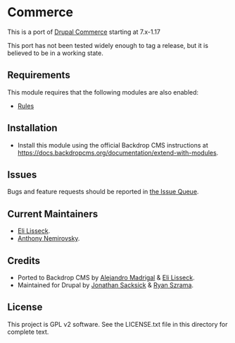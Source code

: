 Commerce
======================

This is a port of [Drupal Commerce](https://www.drupal.org/project/commerce) starting at 7.x-1.17

This port has not been tested widely enough to tag a release, but it is believed to be in a working state.

Requirements
------------

This module requires that the following modules are also enabled:

 * [Rules](https://github.com/backdrop-contrib/rules/)

Installation
------------

- Install this module using the official Backdrop CMS instructions at
  https://docs.backdropcms.org/documentation/extend-with-modules.

Issues
------

Bugs and feature requests should be reported in [the Issue Queue](https://github.com/backdrop-contrib/commerce/issues).

Current Maintainers
-------------------

- [Eli Lisseck](https://github.com/elisseck).
- [Anthony Nemirovsky](https://github.com/anemirovsky).

Credits
-------

- Ported to Backdrop CMS by [Alejandro Madrigal](https://github.com/alemadlei) & [Eli Lisseck](https://github.com/elisseck).
- Maintained for Drupal by [Jonathan Sacksick](https://www.drupal.org/u/jsacksick) & [Ryan Szrama](https://www.drupal.org/u/rszrama).

License
-------

This project is GPL v2 software.
See the LICENSE.txt file in this directory for complete text.
